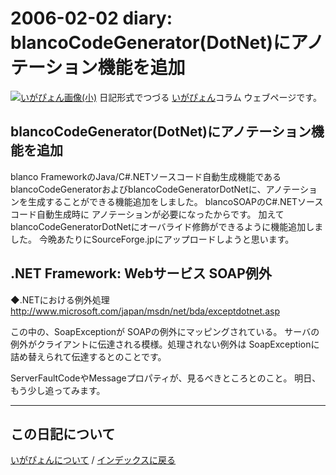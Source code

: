 2006-02-02 diary: blancoCodeGenerator(DotNet)にアノテーション機能を追加
=====================================================================================================
[![いがぴょん画像(小)](https://igapyon.github.io/diary/images/iga200306s.jpg "いがぴょん")](https://igapyon.github.io/diary/memo/memoigapyon.html) 日記形式でつづる [いがぴょん](https://igapyon.github.io/diary/memo/memoigapyon.html)コラム ウェブページです。

## blancoCodeGenerator(DotNet)にアノテーション機能を追加

blanco FrameworkのJava/C#.NETソースコード自動生成機能である blancoCodeGeneratorおよびblancoCodeGeneratorDotNetに、アノテーションを生成することができる機能追加をしました。
blancoSOAPのC#.NETソースコード自動生成時に アノテーションが必要になったからです。
加えて blancoCodeGeneratorDotNetにオーバライド修飾ができるように機能追加しました。
今晩あたりにSourceForge.jpにアップロードしようと思います。


## .NET Framework: Webサービス SOAP例外

◆.NETにおける例外処理 http://www.microsoft.com/japan/msdn/net/bda/exceptdotnet.asp

この中の、SoapExceptionが SOAPの例外にマッピングされている。
サーバの例外がクライアントに伝達される模様。処理されない例外は SoapExceptionに詰め替えられて伝達するとのことです。

ServerFaultCodeやMessageプロパティが、見るべきところとのこと。
明日、もう少し追ってみます。

----------------------------------------------------------------------------------------------------

## この日記について
[いがぴょんについて](http://www.igapyon.jp/igapyon/diary/memo/memoigapyon.html) / [インデックスに戻る](https://igapyon.github.io/diary/idxall.html)
